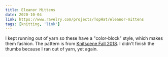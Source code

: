 ```yaml
---
title: Eleanor Mittens
date: 2020-10-04
link: https://www.ravelry.com/projects/TopHat/eleanor-mittens
tags: [knitting, 'link']
---
```


I kept running out of yarn so these have a "color-block" style, which makes them fashion. The pattern is from
[Knitscene Fall 2018](https://www.interweave.com/knitscene-fall-2018-lookbook/). I didn't finish the thumbs because
I ran out of yarn, yet again.
